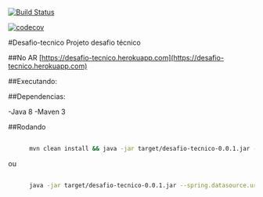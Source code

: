 [![Build Status](https://travis-ci.org/eduardogranetto/desafio-tecnico.svg?branch=master)](https://travis-ci.org/eduardogranetto/desafio-tecnico)

[![codecov](https://codecov.io/gh/eduardogranetto/desafio-tecnico/branch/master/graph/badge.svg)](https://codecov.io/gh/eduardogranetto/desafio-tecnico)


#Desafio-tecnico
Projeto desafio técnico

##No AR
[https://desafio-tecnico.herokuapp.com](https://desafio-tecnico.herokuapp.com)

##Executando:

##Dependencias:

-Java 8
-Maven 3


##Rodando

```bash
       
      mvn clean install && java -jar target/desafio-tecnico-0.0.1.jar --spring.datasource.url=jdbc:mysql://IP:PORTA/BASE --spring.datasource.username=USUARIO_BD --spring.datasource.password=SENHA_BD
```

ou 


```bash
       
      java -jar target/desafio-tecnico-0.0.1.jar --spring.datasource.url=jdbc:mysql://IP:PORTA/BASE --spring.datasource.username=USUARIO_BD --spring.datasource.password=SENHA_BD
```